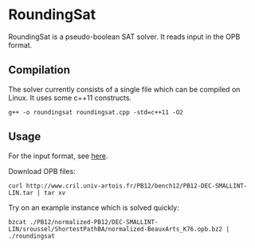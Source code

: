 # RoundingSat

RoundingSat is a pseudo-boolean SAT solver.
It reads input in the OPB format.

## Compilation

The solver currently consists of a single file which can be compiled on Linux. It uses some c++11 constructs.

    g++ -o roundingsat roundingsat.cpp -std=c++11 -O2

## Usage

For the input format, see [here](InputFormats.md).

Download OPB files:

    curl http://www.cril.univ-artois.fr/PB12/bench12/PB12-DEC-SMALLINT-LIN.tar | tar xv
    
Try on an example instance which is solved quickly:

    bzcat ./PB12/normalized-PB12/DEC-SMALLINT-LIN/sroussel/ShortestPathBA/normalized-BeauxArts_K76.opb.bz2 | ./roundingsat 

